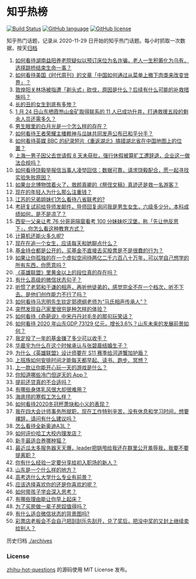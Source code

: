 # 知乎热榜
[![Build Status](https://github.com/ToWeLong/zhihu-hot-questions/workflows/CI/badge.svg)](https://github.com/ToWeLong/zhihu-hot-questions/actions)
[![GitHub language](https://img.shields.io/badge/language-golang-orange.svg)](https://golang.org/)
[![GitHub license](https://img.shields.io/github/license/ToWeLong/zhihu-hot-questions)](https://github.com/ToWeLong/zhihu-hot-questions/blob/main/LICENSE)

知乎热门话题，记录从 2020-11-29 日开始的知乎热门话题。每小时抓取一次数据，按天[归档](./archives)

<!-- BEGIN -->

1. [如何看待湖南益阳养老院疑似以预订床位为名诈骗，老人一生积蓄化为乌有，选择跳桥结束生命一事？](https://www.zhihu.com/question/440757467)
1. [如何看待美国《时代周刊》的文章「中国如何通过从菜单上撤下肉类来改变世界」？](https://www.zhihu.com/question/440832450)
1. [敦煌阳关林场被指遭「剃头式」砍伐，原因是什么？后续有什么可能的补救措施吗？](https://www.zhihu.com/question/440744049)
1. [长的丑的女生到底有多惨？](https://www.zhihu.com/question/352979580)
1. [1 月 24 日山东栖霞笏山金矿取得联系的 11 人已成功升井，打通救援五段的剩余人员还需多久？](https://www.zhihu.com/question/440917933)
1. [男生眼里的白月光是一个怎么样的存在？](https://www.zhihu.com/question/277228908)
1. [如何看待王者荣耀主播赖神与瓜妹共同发声公布已和平分手？](https://www.zhihu.com/question/440913838)
1. [如何看待英媒 BBC 的纪录短片《重返湖北》搞错湖北省在中国地图上的位置？](https://www.zhihu.com/question/440835928)
1. [上海一男子因父去世请假 8 天未获批，强行休假被算旷工遭辞退，企业这一做法合规吗？](https://www.zhihu.com/question/440932864)
1. [如何看待饶毅举报信当事人凌堃回信：数据可靠，请求饶毅配合，愿一起寻找实验失败原因？](https://www.zhihu.com/question/440902596)
1. [如果台北博物馆着火了，救颜真卿的《祭侄文稿》真迹还是救一名游客？](https://www.zhihu.com/question/440177008)
1. [现在的年轻人为什么那么注重钱？](https://www.zhihu.com/question/440570935)
1. [江苏的兄弟姐妹们怎么看待八省联考的?](https://www.zhihu.com/question/438055048)
1. [考研复试前给导师发邮件，导师回复询问我是男生女生，六级多少分，本科成绩如何，是不是凉了？](https://www.zhihu.com/question/376821993)
1. [西安一父亲让考 76 分哥哥隔窗看考 100 分妹妹吃汉堡，称「先让他反思下」，你怎么看这种教育方式？](https://www.zhihu.com/question/440628513)
1. [计算机还能火多久呢?](https://www.zhihu.com/question/438642229)
1. [现在在追一个女生，应该每天和她聊点什么？](https://www.zhihu.com/question/369960957)
1. [基金持仓都是公开的，买基金不直接去买股票是不是很蠢的行为？](https://www.zhihu.com/question/439342323)
1. [如果让你孤独的在一个虚拟空间待两亿二千六百八十万年，可以学自己想学的所有东西，你愿意吗？](https://www.zhihu.com/question/435734418)
1. [《英雄联盟》里黄金以上的段位真的存在吗？](https://www.zhihu.com/question/440591376)
1. [有什么高级的微信状态句子？](https://www.zhihu.com/question/440750252)
1. [听惯了老郭和于谦的相声，再听他徒弟的，感觉完全不在一个档次，听不下去。是他们创作能力不行了吗？](https://www.zhihu.com/question/432235586)
1. [如何看待马志明先生钦定郭德纲老师为“马氏相声传承人”？](https://www.zhihu.com/question/440750380)
1. [突然发现自己家里很穷是种怎样的体验？](https://www.zhihu.com/question/325864780)
1. [如何看待《奇葩说》中宋丹丹对毛冬的那句玩笑话？](https://www.zhihu.com/question/440554419)
1. [如何看待 2020 年山东GDP 73129 亿元，增长3.6%？山东未来的发展前景如何？](https://www.zhihu.com/question/440769463)
1. [我定投了一年的基金赚了多少可以收手？](https://www.zhihu.com/question/313714502)
1. [华晨宇为什么在这个时候承认与张碧晨结婚生子？](https://www.zhihu.com/question/440655743)
1. [为什么《英雄联盟》设计师要在 S11 赛季给河道蟹加护盾？](https://www.zhihu.com/question/440313826)
1. [上班族如何安排时间才能每天都早起、读书、跑步、冥想？](https://www.zhihu.com/question/28042735)
1. [上一款让你能开心玩一天的游戏是什么？](https://www.zhihu.com/question/439089457)
1. [你知道哪些冷门但逆天的 App？](https://www.zhihu.com/question/37524914)
1. [提前还贷真的不合适吗？](https://www.zhihu.com/question/424662097)
1. [有哪些身体乳风很大却很难用？](https://www.zhihu.com/question/428594112)
1. [海底捞的寒假工怎么样？](https://www.zhihu.com/question/303823226)
1. [如何看待2020冬冠杯萧玦和小义的表现？](https://www.zhihu.com/question/440838172)
1. [我在四大会计师事务所就职，现在工作特别辛苦，没有休息和学习时间，想要裸辞，请问有什么建议吗？](https://www.zhihu.com/question/322809356)
1. [怎么看待全新奥迪A3L？](https://www.zhihu.com/question/433008636)
1. [如何评价哈工大校内理发店？](https://www.zhihu.com/question/428904736)
1. [新手最适合养哪种猫？](https://www.zhihu.com/question/362669725)
1. [最近瓜太多服务器天天爆，leader把锅甩给我还在群里公开羞辱我，我要不要提离职？](https://www.zhihu.com/question/440814594)
1. [你有什么经验一定要分享给初入职场的新人？](https://www.zhihu.com/question/26859452)
1. [山东是一个什么样的地方？](https://www.zhihu.com/question/302508291)
1. [高考选什么大学什么专业有前景？](https://www.zhihu.com/question/440235164)
1. [应该选择喜欢你的还是你喜欢的呢？](https://www.zhihu.com/question/440070868)
1. [如何带孩子学会深入思考？](https://www.zhihu.com/question/437925490)
1. [有哪些理由能让你早上起床？](https://www.zhihu.com/question/437292225)
1. [为了买房做一辈子房奴值得吗？](https://www.zhihu.com/question/420453128)
1. [有什么适合微信状态的背景图吗?](https://www.zhihu.com/question/440618154)
1. [彩票店老板会不会自己把刮刮乐先刮开，兑了奖后，把没中奖的又封上继续卖给别人？](https://www.zhihu.com/question/438582179)

<!-- END -->

历史归档 [./archives](./archives)


### License
[zhihu-hot-questions](https://github.com/towelong/zhihu-hot-questions) 的源码使用 MIT License 发布。